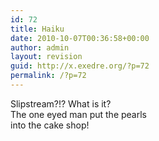 ```yaml
---
id: 72
title: Haiku
date: 2010-10-07T00:36:58+00:00
author: admin
layout: revision
guid: http://x.exedre.org/?p=72
permalink: /?p=72
---
```

Slipstream?!? What is it?  
The one eyed man put the pearls  
into the cake shop!
